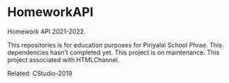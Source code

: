 # HomeworkAPI
Homework API 2021-2022.

This repositories is for education purposes for Piriyalai School Phrae.
This dependencies hasn't completed yet. This project is on maintenance.
This project associated with HTMLChannel.

Related: CStudio-2019

